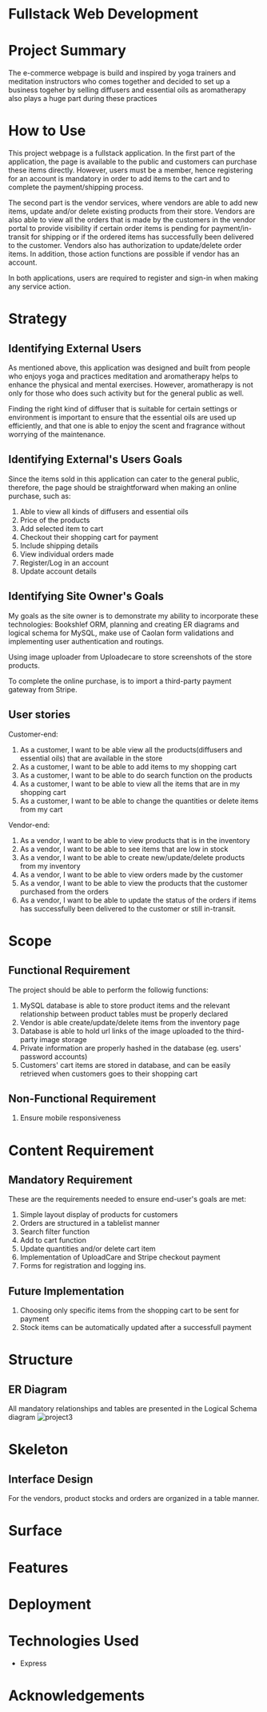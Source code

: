# Fullstack Web Development

# Project Summary 
The e-commerce webpage is build and inspired by yoga trainers and meditation instructors who comes together and decided to 
set up a business togeher by selling diffusers and essential oils as aromatherapy also plays a huge part during these practices

# How to Use 
This project webpage is a fullstack application. In the first part of the application, the page is available to the public and customers can 
purchase these items directly. However, users must be a member, hence registering for an account is mandatory in order to add items 
to the cart and to complete the payment/shipping process. 

The second part is the vendor services, where vendors are able to add new items, update and/or delete existing
products from their store. Vendors are also able to view all the orders that is made by the customers 
in the vendor portal to provide visibility if certain order items is pending for payment/in-transit for shipping or 
if the ordered items has successfully been delivered to the customer. Vendors also has authorization to update/delete 
order items. In addition, those action functions are possible if vendor has an account. 

In both applications, users are required to register and sign-in when making any service action.

# Strategy 
## Identifying External Users 
As mentioned above, this application was designed and built from people who enjoys yoga and practices meditation and 
aromatherapy helps to enhance the physical and mental exercises. However, aromatherapy is not only for those who does such
activity but for the general public as well.

Finding the right kind of diffuser that is suitable for certain settings or environment is important to ensure 
that the essential oils are used up efficiently, and that one is able to enjoy the scent and fragrance without 
worrying of the maintenance.

## Identifying External's Users Goals 
Since the items sold in this application can cater to the general public, therefore, 
the page should be straightforward when making an online purchase, such as:

1. Able to view all kinds of diffusers and essential oils
2. Price of the products
3. Add selected item to cart
4. Checkout their shopping cart for payment
5. Include shipping details 
6. View individual orders made 
7. Register/Log in an account 
8. Update account details 

## Identifying Site Owner's Goals 
My goals as the site owner is to demonstrate my ability to incorporate these technologies: Bookshlef ORM, 
planning and creating ER diagrams and logical schema for MySQL, make use of Caolan form validations and 
implementing user authentication and routings. 

Using image uploader from Uploadecare to store screenshots of the store products. 

To complete the online purchase, is to import a third-party payment gateway
from Stripe.

## User stories
Customer-end:
1. As a customer, I want to be able view all the products(diffusers and essential oils) that are available in the store
2. As a customer, I want to be able to add items to my shopping cart
3. As a customer, I want to be able to do search function on the products
4. As a customer, I want to be able to view all the items that are in my shopping cart 
5. As a customer, I want to be able to change the quantities or delete items from my cart 
 
Vendor-end:
1. As a vendor, I want to be able to view products that is in the inventory
2. As a vendor, I want to be able to see items that are low in stock
3. As a vendor, I want to be able to create new/update/delete products from my inventory 
4. As a vendor, I want to be able to view orders made by the customer 
5. As a vendor, I want to be able to view the products that the customer purchased from the orders
6. As a vendor, I want to be able to update the status of the orders if items has successfully been 
delivered to the customer or still in-transit. 

# Scope
## Functional Requirement
The project should be able to perform the followig functions:
1. MySQL database is able to store product items and the relevant relationship between product tables
must be properly declared
2. Vendor is able create/update/delete items from the inventory page
3. Database is able to hold url links of the image uploaded to the third-party image storage
4. Private information are properly hashed in the database (eg. users' password accounts)
5. Customers' cart items are stored in database, and can be easily retrieved when 
customers goes to their shopping cart 

## Non-Functional Requirement 
1. Ensure mobile responsiveness

# Content Requirement 
## Mandatory Requirement
These are the requirements needed to ensure end-user's goals are met:
1. Simple layout display of products for customers
2. Orders are structured in a tablelist manner 
3. Search filter function
4. Add to cart function
5. Update quantities and/or delete cart item 
6. Implementation of UploadCare and Stripe checkout payment
7. Forms for registration and logging ins.


## Future Implementation
1. Choosing only specific items from the shopping cart to be sent for payment
2. Stock items can be automatically updated after a successfull payment 

# Structure 
## ER Diagram 
All mandatory relationships and tables are presented in the Logical Schema diagram
![project3](/src/readmeImg/project3.PNG)


# Skeleton 
## Interface Design
For the vendors, product stocks and orders are organized in a table manner. 


# Surface 

# Features 

# Deployment 


# Technologies Used 
- Express 



# Acknowledgements


